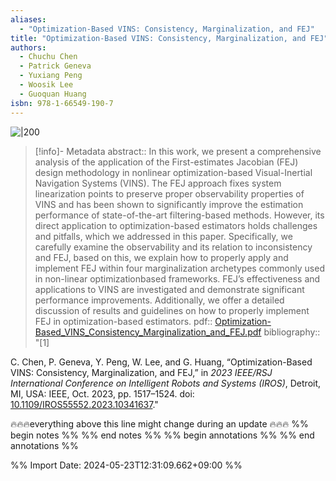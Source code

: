 ```yaml
---
aliases:
  - "Optimization-Based VINS: Consistency, Marginalization, and FEJ"
title: "Optimization-Based VINS: Consistency, Marginalization, and FEJ"
authors:
  - Chuchu Chen
  - Patrick Geneva
  - Yuxiang Peng
  - Woosik Lee
  - Guoquan Huang
isbn: 978-1-66549-190-7
---
```

![|200](https://covers.openlibrary.org/b/isbn/9781665491907-M.jpg)



> [!info]- Metadata
> abstract:: In this work, we present a comprehensive analysis of the application of the First-estimates Jacobian (FEJ) design methodology in nonlinear optimization-based Visual-Inertial Navigation Systems (VINS). The FEJ approach fixes system linearization points to preserve proper observability properties of VINS and has been shown to significantly improve the estimation performance of state-of-the-art filtering-based methods. However, its direct application to optimization-based estimators holds challenges and pitfalls, which we addressed in this paper. Specifically, we carefully examine the observability and its relation to inconsistency and FEJ, based on this, we explain how to properly apply and implement FEJ within four marginalization archetypes commonly used in non-linear optimizationbased frameworks. FEJ’s effectiveness and applications to VINS are investigated and demonstrate significant performance improvements. Additionally, we offer a detailed discussion of results and guidelines on how to properly implement FEJ in optimization-based estimators.
> pdf:: [Optimization-Based_VINS_Consistency_Marginalization_and_FEJ.pdf](zotero://select/library/items/KBWFJK6W)
> bibliography:: "[1]

C. Chen, P. Geneva, Y. Peng, W. Lee, and G. Huang, “Optimization-Based VINS: Consistency, Marginalization, and FEJ,” in _2023 IEEE/RSJ International Conference on Intelligent Robots and Systems (IROS)_, Detroit, MI, USA: IEEE, Oct. 2023, pp. 1517–1524. doi: [10.1109/IROS55552.2023.10341637](https://doi.org/10.1109/IROS55552.2023.10341637)."


🔥🔥🔥everything above this line might change during an update 🔥🔥🔥
%% begin notes %%
%% end notes %% 
%% begin annotations %%
 %% end annotations %%

%% Import Date: 2024-05-23T12:31:09.662+09:00 %%
